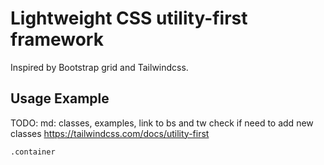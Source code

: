 # Lightweight CSS utility-first framework

Inspired by Bootstrap grid and Tailwindcss.

## Usage Example
TODO:
md: classes,
examples,
link to bs and tw
check if need to add new classes https://tailwindcss.com/docs/utility-first

```html
.container
```
